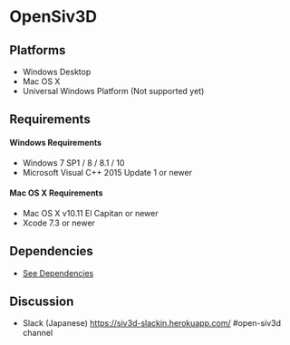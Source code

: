 ﻿# OpenSiv3D #

## Platforms ##

  * Windows Desktop
  * Mac OS X
  * Universal Windows Platform (Not supported yet)

## Requirements ##

#### Windows Requirements ###

  * Windows 7 SP1 / 8 / 8.1 / 10
  * Microsoft Visual C++ 2015 Update 1 or newer
  
#### Mac OS X Requirements ###

  * Mac OS X v10.11 El Capitan or newer
  * Xcode 7.3 or newer
 
## Dependencies ##

  * [See Dependencies](Dependencies/README.md)

## Discussion ##

  * Slack (Japanese) https://siv3d-slackin.herokuapp.com/ #open-siv3d channel

